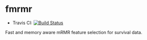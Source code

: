 # fmrmr

* Travis CI: [![Build Status](https://travis-ci.org/mllg/fmrmr.svg)](https://travis-ci.org/mllg/fmrmr)

Fast and memory aware mRMR feature selection for survival data.
